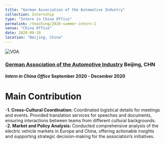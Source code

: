 ```yaml
---
title: "German Association of the Automotive Industry"
collection: Internship
type: "Intern in China Office"
permalink: /teaching/2020-summer-intern-2
venue: "China Office"
date: 2020-09-10
location: "Beijing, China"
---
```


![VDA](https://travidp.github.io/VDA.jpg)

### [German Association of the Automotive Industry](https://www.vda.cn/en)  Beijing, CHN
#### _Intern in China Office_  September 2020 - December 2020

Main Contribution
======
-**1. Cross-Cultural Coordination:** Coordinated logistical details for meetings and events. Provided translation services for speeches and documents, ensuring interactions between teams from different cultural backgrounds.
-**2. Market and Policy Analysis:** Conducted comprehensive analysis of the electric vehicle markets in Europe and China, offering actionable insights and supporting strategic decision-making for the association’s initiatives.
